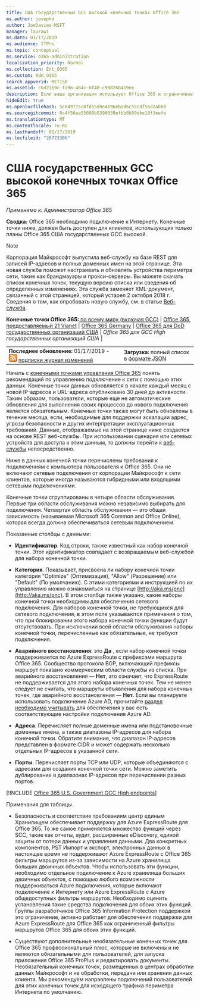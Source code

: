 ```yaml
---
title: США государственных GCC высокой конечных точках Office 365
ms.author: josephd
author: JoeDavies-MSFT
manager: laurawi
ms.date: 01/17/2019
ms.audience: ITPro
ms.topic: conceptual
ms.service: o365-administration
localization_priority: Normal
ms.collection: Ent_O365
ms.custom: Adm_O365
search.appverid: MET150
ms.assetid: cbd2369c-fd96-464c-bf48-c99826b459ee
description: Если ваша организация использует Office 365 и ограничивает компьютеры в сети с подключением к Интернету, Далее вы найдете конечных точек (полные доменные имена, порты, URL-адреса, IPv4 и IPv6 диапазонов адресов), который следует включить в вашей исходящих разрешить списков, чтобы обеспечить вашей компьютеры можно успешно использовать Office 365.
hideEdit: true
ms.openlocfilehash: 5c849775c8fd55d9e4196ebad6c55cdf56d2ab60
ms.sourcegitcommit: 0c4f50aa55699b8390038efbb8b50dbe10f3eefe
ms.translationtype: MT
ms.contentlocale: ru-RU
ms.lasthandoff: 01/17/2019
ms.locfileid: "28723386"
---
```

# <a name="office-365-us-government-gcc-high-endpoints"></a>США государственных GCC высокой конечных точках Office 365

 *Применимо к: Администратор Office 365*

**Сводка:** Office 365 необходимо подключение к Интернету. Конечные точки ниже, должен быть доступен для клиентов, использующих только планы Office 365 США государственных GCC высокой.
  
> [!NOTE]
> Корпорация Майкрософт выпустила веб-службу на базе REST для записей IP-адресов и полных доменных имен на этой странице. Эта новая служба поможет настраивать и обновлять устройства периметра сети, такие как брандмауэры и прокси-серверы. Вы можете скачать список конечных точек, текущую версию списка или сведения об определенных изменениях. Эта служба заменяет XML-документ, связанный с этой страницей, который устарел 2 октября 2018 г. Сведения о том, как опробовать новую службу, см. в статье [Веб-служба](office-365-ip-web-service.md).
  
 **Конечные точки Office 365:**[ по всему миру (включая GCC)](urls-and-ip-address-ranges.md) | [Office 365, предоставляемый 21 Vianet](urls-and-ip-address-ranges-21vianet.md)  | [Office 365 Germany](office-365-germany-endpoints.md)  | [Office 365 для DoD государственных организаций США](office-365-u-s-government-dod-endpoints.md) | *Office 365 для GCC High государственных организаций США* |
  
|||
|:-----|:-----|
|**Последнее обновление:** 01/17/2019 - ![RSS-канал](media/5dc6bb29-25db-4f44-9580-77c735492c4b.png) [подписки журнал изменений](https://endpoints.office.com/version/USGOVGCCHigh?allversions=true&format=rss&clientrequestid=b10c5ed1-bad1-445f-b386-b919946339a7) <br/> |**Загрузка:** полный список в [формате JSON](https://endpoints.office.com/endpoints/USGOVGCCHigh?clientrequestid=b10c5ed1-bad1-445f-b386-b919946339a7) <br/> |
   
 Начать с [конечными точками управления Office 365](managing-office-365-endpoints.md) понять рекомендаций по управлению подключение к сети с помощью этих данных. Конечные точки данных обновляется в начале каждый месяц с новой IP-адресов и URL-адреса опубликовано 30 дней до активности. Таким образом, пользователи, которые еще не автоматические обновления для выполнения своих процессов до нового подключения является обязательным. Конечные точки также могут быть обновлены в течение месяца, если, необходимые для поддержки эскалации адрес, угрозы безопасности и других интерпретации эксплуатационных требований. Данные, отображаемые на этой странице ниже создается на основе REST веб-службы. При использовании сценария или сетевых устройств для доступа к этим данным, то должны перейти к [веб-службы](office-365-ip-web-service.md) непосредственно.

Ниже в данных конечной точки перечислены требования к подключениям с компьютера пользователя к Office 365. Они не включают сетевые подключения от корпорации Майкрософт к сети клиентов, которые иногда называются гибридными или входящими сетевыми подключениями.

Конечные точки сгруппированы в четыре области обслуживания. Первые три области обслуживания можно независимо выбирать для подключения. Четвертая область обслуживания — это общая зависимость (называемая Microsoft 365 Common and Office Online), которая всегда должна обеспечиваться сетевым подключением.

Показанные столбцы с данными:

- **Идентификатор**. Код строки, также известный как набор конечной точки. Этот идентификатор совпадает с возвращаемым веб-службой для набора конечной точки.

- **Категория**. Показывает, присвоена ли набору конечной точки категория "Optimize" (Оптимизация), "Allow" (Разрешение) или "Default" (По умолчанию). С этими категориями и инструкцией по их управлению можно ознакомиться на странице [http://aka.ms/pnc](http://aka.ms/pnc). В этом столбце также указано, какие наборы конечной точки необходимы для обеспечения сетевого подключения. Для наборов конечной точки, не требующихся для сетевого подключения, в этом поле указываются примечания о том, что при блокировании этого набора конечной точки функции будут отсутствовать. При исключении всей области обслуживания наборы конечной точки, перечисленные как обязательные, не требуют подключения.

- **Аварийного восстановления**: это **Да** , если набор конечной точки поддерживается по Azure ExpressRoute с префиксами маршрута Office 365. Сообщество протокола BGP, включающий префиксы маршрут показано коммерческим области службы из списка. При аварийного восстановления — **Нет**, это означает, что ExpressRoute не поддерживается для этого набора конечных точек. Тем не менее следует не считать, что маршруты объявления для набора конечных точек, где аварийного восстановления — **Нет**. Если вы планируете использовать подключение Azure AD, прочитайте [раздел необходимо учитывать](https://docs.microsoft.com/azure/active-directory/connect/active-directory-AADconnect-instances#microsoft-azure-government-cloud) для обеспечения у вас есть соответствующие настройки подключения Azure AD.

- **Адреса**. Перечисляет полные доменные имена или подстановочные доменные имена, а также диапазоны IP-адресов для набора конечной точки. Обратите внимание, что диапазон IP-адресов представлен в формате CIDR и может содержать несколько отдельных IP-адресов в указанной сети.
 
- **Порты**. Перечисляет порты TCP или UDP, которые объединяются с адресами для создания конечной точки сети. Можно заметить дублирование в диапазонах IP-адресов при перечислении разных портов.
 
[!INCLUDE [Office 365 U.S. Government GCC High endpoints](./includes/office-365-u.s.-government-gcc-high-endpoints.md)]

Примечания для таблицы.

- Безопасность и соответствие требованиям центр единым Хранилищем обеспечивает поддержку для Azure ExpressRoute для Office 365. То же самое применяется множество функций через SCC, такие как отчеты, аудит, расширенные eDiscovery, единой защиты от потери данных и управления данными. Два конкретных компонентов, PST Импорт и экспорт, электронных данных в настоящее время не поддерживают Azure ExpressRoute с Office 365 фильтры маршрутов из-за зависимости на Azure хранилища больших двоичных объектов. Чтобы использовать эти функции, необходимо отдельное подключение к Azure хранилища больших двоичных объектов, с помощью любого возможности поддерживаться Azure подключения, которые включают подключение к Интернету или Azure ExpressRoute с Azure общедоступных фильтры маршрутов. Необходимо оценить установления такие средства подключения для обоих этих функций. Группы разработчиков Office 365 Information Protection поддержкой это ограничение, активно работает для обеспечения поддержки для Azure ExpressRoute для Office 365 как ограниченный фильтры маршрутов Office 365 для обоих этих функций.

- Существуют дополнительные необязательные конечных точек для Office 365 профессиональный плюс, которые не включены и не являются обязательными для пользователей, для запуска приложения Office 365 ProPlus и редактировать документы. Необязательный конечных точек, размещенных в центрах обработки данных Майкрософт и не обработки, передачи или хранения данных клиента. Мы рекомендуем направлены подключений пользователей для этих конечных точек для исходящего трафика периметра Интернета по умолчанию.

